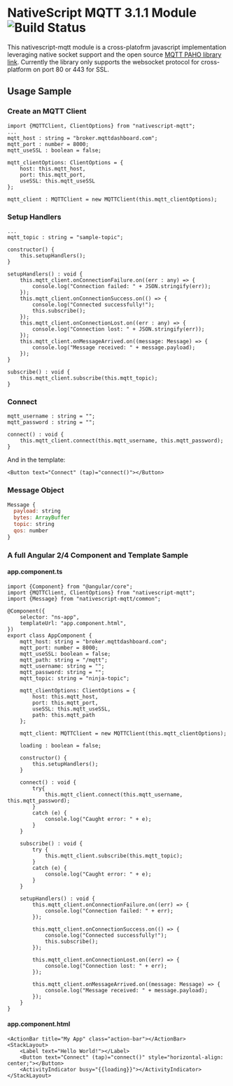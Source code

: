 # NativeScript MQTT 3.1.1 Module ![Build Status](https://travis-ci.org/edusperoni/nativescript-mqtt.svg?branch=master)

This nativescript-mqtt module is a cross-platofrm javascript implementation leveraging native socket support and the open source [MQTT PAHO library link](http://www.eclipse.org/paho). Currently the library only supports the websocket protocol for cross-platform on port 80 or 443 for SSL.

## Usage Sample
### Create an MQTT Client
```
import {MQTTClient, ClientOptions} from "nativescript-mqtt";
...
mqtt_host : string = "broker.mqttdashboard.com";
mqtt_port : number = 8000;
mqtt_useSSL : boolean = false;

mqtt_clientOptions: ClientOptions = {
    host: this.mqtt_host,
    port: this.mqtt_port,
    useSSL: this.mqtt_useSSL
};

mqtt_client : MQTTClient = new MQTTClient(this.mqtt_clientOptions);
```
### Setup Handlers
```
...
mqtt_topic : string = "sample-topic";

constructor() {
    this.setupHandlers();
}

setupHandlers() : void {
    this.mqtt_client.onConnectionFailure.on((err : any) => {
        console.log("Connection failed: " + JSON.stringify(err));
    });
    this.mqtt_client.onConnectionSuccess.on(() => {
        console.log("Connected successfully!");
        this.subscribe();
    });
    this.mqtt_client.onConnectionLost.on((err : any) => {
        console.log("Connection lost: " + JSON.stringify(err));
    });
    this.mqtt_client.onMessageArrived.on((message: Message) => {
        console.log("Message received: " + message.payload);
    });
}

subscribe() : void {
    this.mqtt_client.subscribe(this.mqtt_topic);
}
```

### Connect
```
mqtt_username : string = "";
mqtt_password : string = "";

connect() : void {
    this.mqtt_client.connect(this.mqtt_username, this.mqtt_password);
}
```
And in the template:
```
<Button text="Connect" (tap)="connect()"></Button>
```
### Message Object
```javascript
Message {
  payload: string
  bytes: ArrayBuffer
  topic: string
  qos: number
}
```
### A full Angular 2/4 Component and Template Sample
#### app.component.ts
```
import {Component} from "@angular/core";
import {MQTTClient, ClientOptions} from "nativescript-mqtt";
import {Message} from "nativescript-mqtt/common";

@Component({
    selector: "ns-app",
    templateUrl: "app.component.html",
})
export class AppComponent {
    mqtt_host: string = "broker.mqttdashboard.com";
    mqtt_port: number = 8000;
    mqtt_useSSL: boolean = false;
    mqtt_path: string = "/mqtt";
    mqtt_username: string = "";
    mqtt_password: string = "";
    mqtt_topic: string = "ninja-topic";

    mqtt_clientOptions: ClientOptions = {
        host: this.mqtt_host,
        port: this.mqtt_port,
        useSSL: this.mqtt_useSSL,
        path: this.mqtt_path
    };

    mqtt_client: MQTTClient = new MQTTClient(this.mqtt_clientOptions);

    loading : boolean = false;

    constructor() {
        this.setupHandlers();
    }

    connect() : void {
        try{
            this.mqtt_client.connect(this.mqtt_username, this.mqtt_password);
        }
        catch (e) {
            console.log("Caught error: " + e);
        }
    }

    subscribe() : void {
        try {
            this.mqtt_client.subscribe(this.mqtt_topic);
        }
        catch (e) {
            console.log("Caught error: " + e);
        }
    }

    setupHandlers() : void {
        this.mqtt_client.onConnectionFailure.on((err) => {
            console.log("Connection failed: " + err);
        });

        this.mqtt_client.onConnectionSuccess.on(() => {
            console.log("Connected successfully!");
            this.subscribe();
        });

        this.mqtt_client.onConnectionLost.on((err) => {
            console.log("Connection lost: " + err);
        });

        this.mqtt_client.onMessageArrived.on((message: Message) => {
            console.log("Message received: " + message.payload);
        });
    }
}
```
#### app.component.html
```
<ActionBar title="My App" class="action-bar"></ActionBar>
<StackLayout>
    <Label text="Hello World!"></Label>
    <Button text="Connect" (tap)="connect()" style="horizontal-align: center;"></Button>
    <ActivityIndicator busy="{{loading}}"></ActivityIndicator>
</StackLayout>
```
